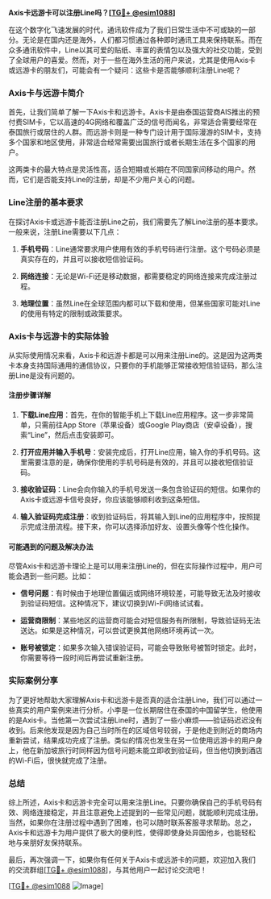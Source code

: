 **Axis卡远游卡可以注册Line吗？[[TG💪+ @esim1088](https://t.me/s/esim1088)]**

在这个数字化飞速发展的时代，通讯软件成为了我们日常生活中不可或缺的一部分。无论是在国内还是海外，人们都习惯通过各种即时通讯工具来保持联系。而在众多通讯软件中，Line以其可爱的贴纸、丰富的表情包以及强大的社交功能，受到了全球用户的喜爱。然而，对于一些在海外生活的用户来说，尤其是使用Axis卡或远游卡的朋友们，可能会有一个疑问：这些卡是否能够顺利注册Line呢？

### Axis卡与远游卡简介

首先，让我们简单了解一下Axis卡和远游卡。Axis卡是由泰国运营商AIS推出的预付费SIM卡，它以高速的4G网络和覆盖广泛的信号而闻名，非常适合需要经常在泰国旅行或居住的人群。而远游卡则是一种专门设计用于国际漫游的SIM卡，支持多个国家和地区使用，非常适合经常需要出国旅行或者长期生活在多个国家的用户。

这两类卡的最大特点是灵活性高，适合短期或长期在不同国家间移动的用户。然而，它们是否能支持Line的注册，却是不少用户关心的问题。

### Line注册的基本要求

在探讨Axis卡或远游卡能否注册Line之前，我们需要先了解Line注册的基本要求。一般来说，注册Line需要以下几点：

1. **手机号码**：Line通常要求用户使用有效的手机号码进行注册。这个号码必须是真实存在的，并且可以接收短信验证码。
   
2. **网络连接**：无论是Wi-Fi还是移动数据，都需要稳定的网络连接来完成注册过程。

3. **地理位置**：虽然Line在全球范围内都可以下载和使用，但某些国家可能对Line的使用有特定的限制或政策要求。

### Axis卡与远游卡的实际体验

从实际使用情况来看，Axis卡和远游卡都是可以用来注册Line的。这是因为这两类卡本身支持国际通用的通信协议，只要你的手机能够正常接收短信验证码，那么注册Line是没有问题的。

#### 注册步骤详解

1. **下载Line应用**：首先，在你的智能手机上下载Line应用程序。这一步非常简单，只需前往App Store（苹果设备）或Google Play商店（安卓设备），搜索“Line”，然后点击安装即可。

2. **打开应用并输入手机号**：安装完成后，打开Line应用，输入你的手机号码。这里需要注意的是，确保你使用的手机号码是有效的，并且可以接收短信验证码。

3. **接收验证码**：Line会向你输入的手机号发送一条包含验证码的短信。如果你的Axis卡或远游卡信号良好，你应该能够顺利收到这条短信。

4. **输入验证码完成注册**：收到验证码后，将其输入到Line的应用程序中，按照提示完成注册流程。接下来，你可以选择添加好友、设置头像等个性化操作。

#### 可能遇到的问题及解决办法

尽管Axis卡和远游卡理论上是可以用来注册Line的，但在实际操作过程中，用户可能会遇到一些问题。比如：

- **信号问题**：有时候由于地理位置偏远或网络环境较差，可能导致无法及时接收到验证码短信。这种情况下，建议切换到Wi-Fi网络试试看。
  
- **运营商限制**：某些地区的运营商可能会对短信服务有所限制，导致验证码无法送达。如果是这种情况，可以尝试更换其他网络环境再试一次。

- **账号被锁定**：如果多次输入错误验证码，可能会导致账号被暂时锁定。此时，你需要等待一段时间后再尝试重新注册。

### 实际案例分享

为了更好地帮助大家理解Axis卡和远游卡是否真的适合注册Line，我们可以通过一些真实的用户案例来进行分析。小李是一位长期居住在泰国的中国留学生，他使用的是Axis卡。当他第一次尝试注册Line时，遇到了一些小麻烦——验证码迟迟没有收到。后来他发现是因为自己当时所在的区域信号较弱，于是他走到附近的商场内重新尝试，结果成功完成了注册。类似的情况也发生在另一位使用远游卡的用户身上，他在新加坡旅行时同样因为信号问题未能立即收到验证码，但当他切换到酒店的Wi-Fi后，很快就完成了注册。

### 总结

综上所述，Axis卡和远游卡完全可以用来注册Line。只要你确保自己的手机号码有效、网络连接稳定，并且注意避免上述提到的一些常见问题，就能顺利完成注册。当然，如果你在注册过程中遇到了困难，也可以随时联系客服寻求帮助。总之，Axis卡和远游卡为用户提供了极大的便利性，使得即使身处异国他乡，也能轻松地与亲朋好友保持联系。

最后，再次强调一下，如果你有任何关于Axis卡或远游卡的问题，欢迎加入我们的交流群组[[TG💪+ @esim1088](https://t.me/s/esim1088)]，与其他用户一起讨论交流吧！ 

[[TG💪+ @esim1088](https://t.me/s/esim1088) ![Image](https://i.postimg.cc/4NQfJmqS/Snipaste-2025-05-13-00-14-12.png)]